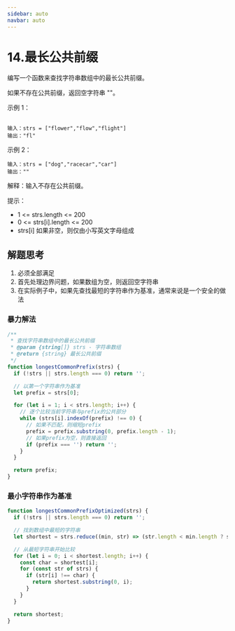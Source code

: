 ```yaml
---
sidebar: auto
navbar: auto
---
```


# 14.最长公共前缀

编写一个函数来查找字符串数组中的最长公共前缀。

如果不存在公共前缀，返回空字符串 ""。

示例 1：

```shell

输入：strs = ["flower","flow","flight"]
输出："fl"
```

示例 2：

```shell
输入：strs = ["dog","racecar","car"]
输出：""
```

解释：输入不存在公共前缀。

提示：

- 1 <= strs.length <= 200
- 0 <= strs[i].length <= 200
- strs[i] 如果非空，则仅由小写英文字母组成

## 解题思考

1. 必须全部满足
2. 首先处理边界问题，如果数组为空，则返回空字符串
3. 在实际例子中，如果先查找最短的字符串作为基准，通常来说是一个安全的做法

### 暴力解法

```js
/**
 * 查找字符串数组中的最长公共前缀
 * @param {string[]} strs - 字符串数组
 * @return {string} 最长公共前缀
 */
function longestCommonPrefix(strs) {
  if (!strs || strs.length === 0) return '';

  // 以第一个字符串作为基准
  let prefix = strs[0];

  for (let i = 1; i < strs.length; i++) {
    // 逐个比较当前字符串与prefix的公共部分
    while (strs[i].indexOf(prefix) !== 0) {
      // 如果不匹配，则缩短prefix
      prefix = prefix.substring(0, prefix.length - 1);
      // 如果prefix为空，则直接返回
      if (prefix === '') return '';
    }
  }

  return prefix;
}
```

### 最小字符串作为基准

```js
function longestCommonPrefixOptimized(strs) {
  if (!strs || strs.length === 0) return '';

  // 找到数组中最短的字符串
  let shortest = strs.reduce((min, str) => (str.length < min.length ? str : min), strs[0]);

  // 从最短字符串开始比较
  for (let i = 0; i < shortest.length; i++) {
    const char = shortest[i];
    for (const str of strs) {
      if (str[i] !== char) {
        return shortest.substring(0, i);
      }
    }
  }

  return shortest;
}
```
